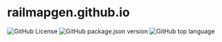 # railmapgen.github.io

![GitHub License](https://img.shields.io/github/license/railmapgen/railmapgen.github.io)
![GitHub package.json version](https://img.shields.io/github/package-json/v/railmapgen/railmapgen.github.io)
![GitHub top language](https://img.shields.io/github/languages/top/railmapgen/railmapgen.github.io)
